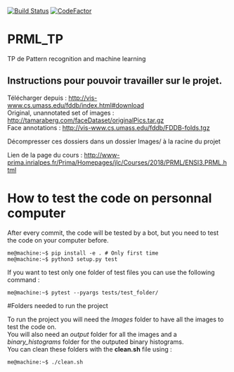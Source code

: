 [![Build Status](https://semaphoreci.com/api/v1/antoninklopp/prml_tp/branches/master/badge.svg)](https://semaphoreci.com/antoninklopp/prml_tp)
[![CodeFactor](https://www.codefactor.io/repository/github/antoninklopp/prml_tp/badge)](https://www.codefactor.io/repository/github/antoninklopp/prml_tp)

# PRML_TP
TP de Pattern recognition and machine learning

## Instructions pour pouvoir travailler sur le projet.

Télécharger depuis : http://vis-www.cs.umass.edu/fddb/index.html#download  
Original, unannotated set of images : http://tamaraberg.com/faceDataset/originalPics.tar.gz   
Face annotations : http://vis-www.cs.umass.edu/fddb/FDDB-folds.tgz    

Décompresser ces dossiers dans un dossier Images/ à la racine du projet  

Lien de la page du cours : http://www-prima.inrialpes.fr/Prima/Homepages/jlc/Courses/2018/PRML/ENSI3.PRML.html

# How to test the code on personnal computer
After every commit, the code will be tested by a bot, but you need to test the code on your computer before. 

```console
me@machine:~$ pip install -e . # Only first time
me@machine:~$ python3 setup.py test
```

If you want to test only one folder of test files you can use the following command :  
```console
me@machine:~$ pytest --pyargs tests/test_folder/
```

#Folders needed to run the project

To run the project you will need the *Images* folder to have all the images to test the code on.  
You will also need an *output* folder for all the images and a *binary_histograms* folder for 
the outputed binary histograms.  
You can clean these folders with the **clean.sh** file using :  
```console
me@machine:~$ ./clean.sh
```
